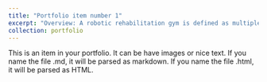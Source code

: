 ```yaml
---
title: "Portfolio item number 1"
excerpt: "Overview: A robotic rehabilitation gym is defined as multiple patients training with multiple robots or passive sensorized devices in a group setting. Recent work with such gyms has shown positive rehabilitation outcomes; furthermore, such gyms allow a single therapist to supervise more than one patient, increasing cost-effectiveness. To allow more effective multipatient supervision in future robotic rehabilitation gyms, this project investigates automated systems that could dynamically assign patients to different robots within a session in order to optimize group rehabilitation outcome. <br/><img src='/images/500x300.png'>"
collection: portfolio
---
```


This is an item in your portfolio. It can be have images or nice text. If you name the file .md, it will be parsed as markdown. If you name the file .html, it will be parsed as HTML. 
